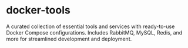# docker-tools
A curated collection of essential tools and services with ready-to-use Docker Compose configurations. Includes RabbitMQ, MySQL, Redis, and more for streamlined development and deployment.
